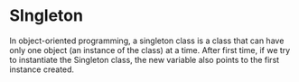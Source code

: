 # SIngleton
In object-oriented programming, a singleton class is a class that can have only one object
(an instance of the class) at a time. After first time, if we try to instantiate the Singleton class,
the new variable also points to the first instance created.
